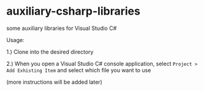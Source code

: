 # auxiliary-csharp-libraries
some auxiliary libraries for Visual Studio C#

Usage:

1.) Clone into the desired directory

2.) When you open a Visual Studio C# console application, select `Project > Add Exhisting Item` and select which file you want to use

(more instructions will be added later)

